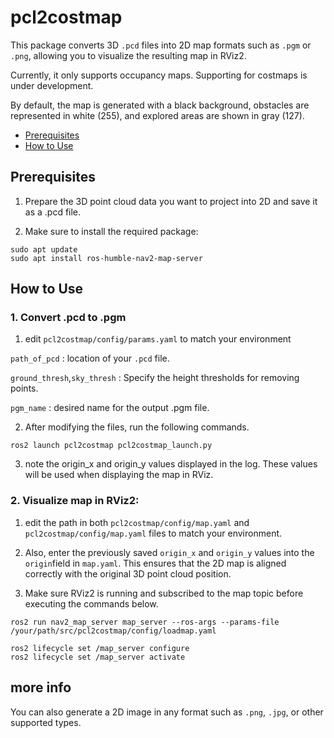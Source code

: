 # pcl2costmap

This package converts 3D `.pcd` files into 2D map formats such as `.pgm` or `.png`, allowing you to visualize the resulting map in RViz2.

Currently, it only supports occupancy maps. Supporting for costmaps is under development.

By default, the map is generated with a black background, obstacles are represented in white (255), and explored areas are shown in gray (127).

- [Prerequisites](#Prerequisites)
- [How to Use](#how-to-use)



## Prerequisites

1) Prepare the 3D point cloud data you want to project into 2D and save it as a .pcd file.

2) Make sure to install the required package:
```
sudo apt update
sudo apt install ros-humble-nav2-map-server
```

## How to Use
### 1. Convert .pcd to .pgm

1) edit `pcl2costmap/config/params.yaml` to match your environment

`path_of_pcd` : location of your `.pcd` file.

`ground_thresh`,`sky_thresh` : Specify the height thresholds for removing points.

`pgm_name` : desired name for the output .pgm file.


2) After modifying the files, run the following commands.
```
ros2 launch pcl2costmap pcl2costmap_launch.py
```
3) note the origin_x and origin_y values displayed in the log.
These values will be used when displaying the map in RViz.

### 2. Visualize map in RViz2:

1) edit the path in both `pcl2costmap/config/map.yaml` and `pcl2costmap/config/map.yaml` files to match your environment.

2) Also, enter the previously saved `origin_x` and `origin_y` values into the `origin`field in `map.yaml`.
This ensures that the 2D map is aligned correctly with the original 3D point cloud position.

3) Make sure RViz2 is running and subscribed to the map topic before executing the commands below.
```
ros2 run nav2_map_server map_server --ros-args --params-file /your/path/src/pcl2costmap/config/loadmap.yaml
```
```
ros2 lifecycle set /map_server configure
ros2 lifecycle set /map_server activate
```


## more info
You can also generate a 2D image in any format such as `.png`, `.jpg`, or other supported types.